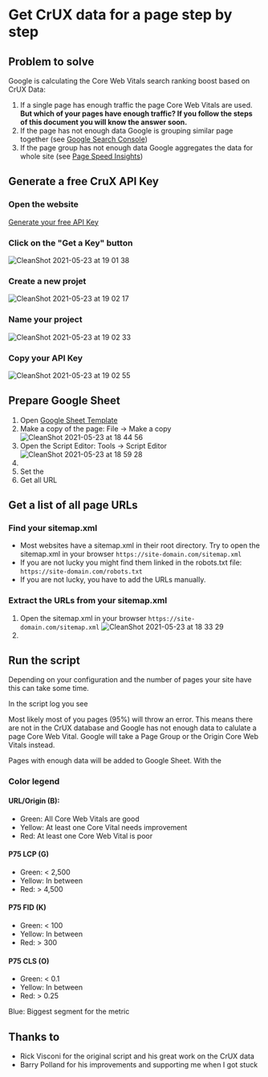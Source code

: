 # Get CrUX data for a page step by step

## Problem to solve

Google is calculating the Core Web Vitals search ranking boost based on CrUX Data:

1. If a single page has enough traffic the page Core Web Vitals are used. **But which of your pages have enough traffic? If you follow the steps of this document you will know the answer soon.**
2. If the page has not enough data Google is grouping similar page together (see [Google Search Console](https://search.google.com/search-console))
3. If the page group has not enough data Google aggregates the data for whole site (see [Page Speed Insights](https://developers.google.com/speed/pagespeed/insights/))


## Generate a free CruX API Key

### Open the website

[Generate your free API Key](https://goo.gle/crux-api-key)

### Click on the "Get a Key" button

![CleanShot 2021-05-23 at 19 01 38](https://user-images.githubusercontent.com/21277749/119269781-bef65e80-bbf9-11eb-9d8d-1ef6b43d2fb4.png)

### Create a new projet

![CleanShot 2021-05-23 at 19 02 17](https://user-images.githubusercontent.com/21277749/119269829-f95ffb80-bbf9-11eb-947c-1a9bec214d11.png)

### Name your project

![CleanShot 2021-05-23 at 19 02 33](https://user-images.githubusercontent.com/21277749/119269860-1c8aab00-bbfa-11eb-92b9-1685da0676d6.png)

### Copy your API Key

![CleanShot 2021-05-23 at 19 02 55](https://user-images.githubusercontent.com/21277749/119269939-7e4b1500-bbfa-11eb-83a0-f8cf5272fd8a.png)


## Prepare Google Sheet

1. Open [Google Sheet Template](https://docs.google.com/spreadsheets/d/12ufFf92pErPu5jy_vQmLLCkqjse7Sj894Radw6CTxcw/edit?usp=sharing)
2. Make a copy of the page: File → Make a copy
![CleanShot 2021-05-23 at 18 44 56](https://user-images.githubusercontent.com/21277749/119269373-ac7b2580-bbf7-11eb-8930-6e11b4681847.png)
3. Open the Script Editor: Tools → Script Editor
![CleanShot 2021-05-23 at 18 59 28](https://user-images.githubusercontent.com/21277749/119270427-f286b800-bbfc-11eb-935c-78823f9c1b75.png)
4.  
5. Set the 
6. Get all URL

## Get a list of all page URLs

### Find your sitemap.xml

* Most websites have a sitemap.xml in their root directory. Try to open the sitemap.xml in your browser `https://site-domain.com/sitemap.xml`
* If you are not lucky you might find them linked in the robots.txt file: `https://site-domain.com/robots.txt`
* If you are not lucky, you have to add the URLs manually.


### Extract the URLs from your sitemap.xml

1. Open the sitemap.xml in your browser `https://site-domain.com/sitemap.xml`
![CleanShot 2021-05-23 at 18 33 29](https://user-images.githubusercontent.com/21277749/119269027-e3503c00-bbf5-11eb-85aa-3e40f2255197.png)
2. 

## Run the script

Depending on your configuration and the number of pages your site have this can take some time.

In the script log you see 

Most likely most of you pages (95%) will throw an error. This means there are not in the CrUX database and Google has not enough data to calulate a page Core Web Vital. Google will take a Page Group or the Origin Core Web Vitals instead.

Pages with enough data will be added to Google Sheet.
With the


### Color legend

#### URL/Origin (B):
* Green: All Core Web Vitals are good
* Yellow: At least one Core Vital needs improvement
* Red: At least one Core Web Vital is poor

#### P75 LCP (G)
* Green: < 2,500
* Yellow: In between
* Red: > 4,500

#### P75 FID (K)
* Green: < 100
* Yellow: In between
* Red: > 300

#### P75 CLS (O)
* Green: < 0.1
* Yellow: In between
* Red: > 0.25

Blue: Biggest segment for the metric


## Thanks to
* Rick Visconi for the original script and his great work on the CrUX data
* Barry Polland for his improvements and supporting me when I got stuck

